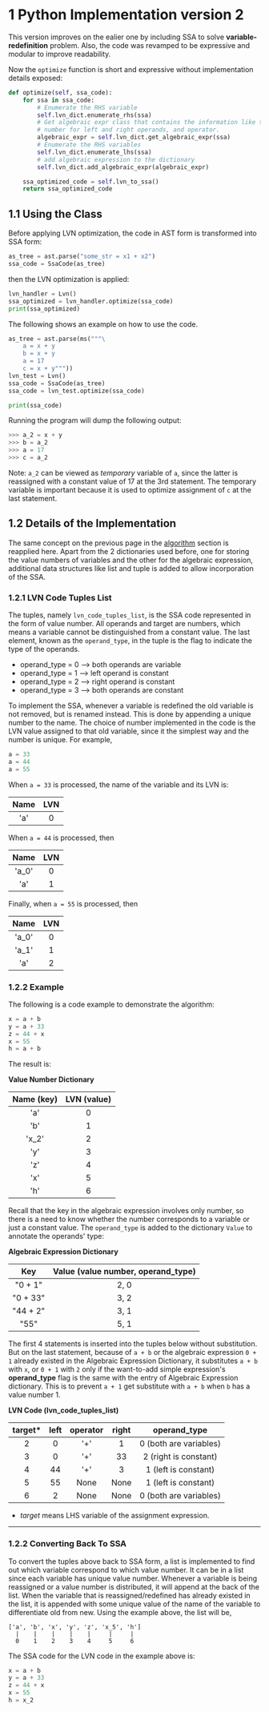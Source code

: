 # 1 Python Implementation version 2
This version improves on the ealier one by including SSA to solve **variable-redefinition** problem. Also, the code was revamped to be expressive and modular to improve readability.

Now the `optimize` function is short and expressive without implementation details exposed:
```python
def optimize(self, ssa_code):
    for ssa in ssa_code:
        # Enumerate the RHS variable
        self.lvn_dict.enumerate_rhs(ssa)
        # Get algebraic expr class that contains the information like the values
        # number for left and right operands, and operator. 
        algebraic_expr = self.lvn_dict.get_algebraic_expr(ssa)
        # Enumerate the RHS variables
        self.lvn_dict.enumerate_lhs(ssa)
        # add algebraic expression to the dictionary
        self.lvn_dict.add_algebraic_expr(algebraic_expr)

    ssa_optimized_code = self.lvn_to_ssa()
    return ssa_optimized_code
```

## 1.1 Using the Class
Before applying LVN optimization, the code in AST form is transformed into SSA form: 
```python
as_tree = ast.parse("some_str = x1 + x2")
ssa_code = SsaCode(as_tree)
```
then the LVN optimization is applied: 
```python
lvn_handler = Lvn()
ssa_optimized = lvn_handler.optimize(ssa_code)
print(ssa_optimized)
```

The following shows an example on how to use the code. 
```python
as_tree = ast.parse(ms("""\
    a = x + y
    b = x + y
    a = 17
    c = x + y"""))
lvn_test = Lvn()
ssa_code = SsaCode(as_tree)
ssa_code = lvn_test.optimize(ssa_code)

print(ssa_code)
```
Running the program will dump the following output: 
```python
>>> a_2 = x + y
>>> b = a_2
>>> a = 17
>>> c = a_2
```
Note: `a_2` can be viewed as *temporary* variable of `a`, since the latter is reassigned with a constant value of 17 at the 3rd statement. The temporary variable is important because it is used to optimize assignment of `c` at the last statement.

## 1.2 Details of the Implementation
The same concept on the previous page in the [algorithm](https://github.com/usagitoneko97/python-ast/tree/master/A3.LVN#113-algorithm-in-details) section is reapplied here. Apart from the 2 dictionaries used before, one for storing the value numbers of variables and the other for the algebraic expression, additional data structures like list and tuple is added to allow incorporation of the SSA. 

### 1.2.1 LVN Code Tuples List
The tuples, namely `lvn_code_tuples_list`, is the SSA code represented in the form of value number. All operands and target are numbers, which means a variable cannot be distinguished from a constant value. The last element, known as the `operand_type`, in the tuple is the flag to indicate the type of the operands.   

- operand_type = 0   --> both operands are variable
- operand_type = 1   --> left operand is constant
- operand_type = 2   --> right operand is constant
- operand_type = 3   --> both operands are constant

To implement the SSA, whenever a variable is redefined the old variable is not removed, but is renamed instead. This is done by appending a unique number to the name. The choice of number implemented in the code is the LVN value assigned to that old variable, since it the simplest way and the number is unique. For example, 

```python
a = 33
a = 44
a = 55
```

When `a = 33` is processed, the name of the variable and its LVN is:

| Name | LVN |
|:---:|:---:  |
| 'a' |   0   |

When `a = 44` is processed, then

| Name | LVN |
|:---:|:---:  |
| 'a_0'|   0   |
| 'a' |   1   |

Finally, when `a = 55` is processed, then

| Name | LVN |
|:---:|:---:  |
| 'a_0'|   0  |
| 'a_1' |   1  |
| 'a' |   2  |

### 1.2.2 Example
The following is a code example to demonstrate the algorithm:

```python
x = a + b
y = a + 33
z = 44 + x
x = 55
h = a + b
``` 

The result is:

**Value Number Dictionary**

| Name (key)| LVN (value)|
| :--:| :---: |
| 'a' |  0    |
| 'b' |  1    |
| 'x_2' |  2    |
| 'y' |  3    |
| 'z' |  4    |
| 'x' |  5 |
| 'h' | 6 |

Recall that the key in the algebraic expression involves only number, so there is a need to know whether the number corresponds to a variable or just a constant value. The `operand_type` is added to the dictionary `Value` to annotate the operands' type: 

**Algebraic Expression Dictionary**

| Key     | Value (value number, operand_type) |
| :--:    | :---: |
| "0 + 1" |   2, 0|
| "0 + 33" |  3, 2|
| "44 + 2" | 3, 1  |
| "55"   |    5, 1|

The first 4 statements is inserted into the tuples below without substitution. But on the last statement, because of `a + b` or the algebraic expression `0 + 1` already existed in the Algebraic Expression Dictionary, it substitutes `a + b` with `x`, or `0 + 1` with `2` only if the want-to-add simple expression's **operand_type** flag is the same with the entry of Algebraic Expression dictionary. This is to prevent `a + 1` get substitute with `a + b` when `b` has a value number 1. 

**LVN Code (lvn_code_tuples_list)**

| target* | left | operator | right | operand_type |
| :----: | :---:|  :---:   | :---: |  :-----:    |
| 2      |  0   |   '+'    |  1    |    0 (both are variables) |
| 3      |  0   |   '+'    |  33   |    2 (right is constant)  |
| 4      |  44  |   '+'    |  3    |    1 (left is constant)  |
| 5      |  55  |   None   |  None |    1 (left is constant)   |
| 6      |  2   |   None   |  None |    0 (both are variables) |

* *target* means LHS variable of the assignment expression. 


---

### 1.2.2 Converting Back To SSA
To convert the tuples above back to SSA form, a list is implemented to find out which variable correspond to which value number. It can be in a list since each variable has unique value number. Whenever a variable is being reassigned or a value number is distributed, it will append at the back of the list. When the variable that is reassigned/redefined has already existed in the list, it is appended with some unique value of the name of the variable to differentiate old from new. Using the example above, the list will be, 

    ['a', 'b', 'x', 'y', 'z', 'x_5', 'h']
      |    |    |    |    |     |     |
      0    1    2    3    4     5     6
 
The SSA code for the LVN code in the example above is:
```python
x = a + b
y = a + 33
z = 44 + x
x = 55
h = x_2
``` 
